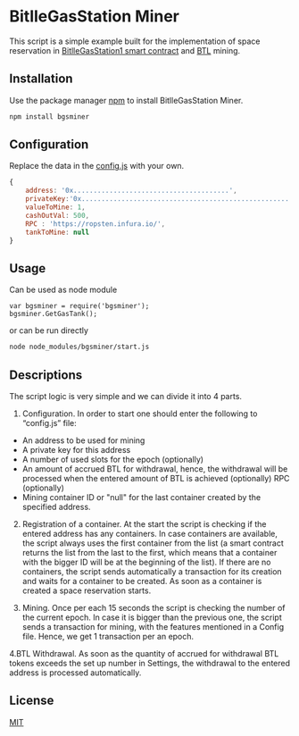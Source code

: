 # BitlleGasStation Miner

This script is a simple example built for the implementation of space reservation in [BitlleGasStation1 smart contract](https://ropsten.etherscan.io/address/0x06836be4e6273d77ee7429e0e6414398a81e3dd2#contracts) and [BTL](https://ropsten.etherscan.io/token/0x752777721dd5fe2db110e9e03b3b8feacff1665e) mining.

## Installation

Use the package manager [npm](https://www.npmjs.com/package/bgsminer) to install BitlleGasStation Miner.

```bash
npm install bgsminer
```

## Configuration

Replace the data in the [config.js](./config.js) with your own.  

```JavaScript
{
    address: '0x.......................................',
    privateKey:'0x.......................................................' ,
    valueToMine: 1,
    cashOutVal: 500,
    RPC : 'https://ropsten.infura.io/',
    tankToMine: null
}
```

## Usage

Can be used as node module

```JS
var bgsminer = require('bgsminer');
bgsminer.GetGasTank();
```

or can be run directly

```bash
node node_modules/bgsminer/start.js
```

## Descriptions

The script logic is very simple and we can divide it into 4 parts.

1. Configuration. In order to start one should enter the following to “config.js” file:

- An address to be used for mining
- A private key for this address
- A number of used slots for the epoch (optionally)
- An amount of accrued BTL for withdrawal, hence, the withdrawal will be processed when the entered amount of BTL is achieved  (optionally)
RPC (optionally)
- Mining container ID or "null" for the last container created by the specified address.

2. Registration of a container. At the start the script is checking if the entered address has any containers.  In case containers are available, the script always uses the first container from the list (a smart contract returns the list from the last to the first, which means that a container with the bigger ID will be at the beginning of the list). If there are no containers, the script sends automatically a transaction for its creation and waits for a container to be created. As soon as a container is created a space reservation starts.

3. Mining. Once per each 15 seconds the script is checking the number of the current epoch. In case it is bigger than the previous one, the script sends a transaction for mining, with the features mentioned in a Config file. Hence, we get 1 transaction per an epoch.

4.BTL Withdrawal. As soon as the quantity of accrued for withdrawal BTL tokens exceeds the set up number in Settings, the withdrawal to the entered address is processed automatically.

## License

[MIT](https://choosealicense.com/licenses/mit/)
